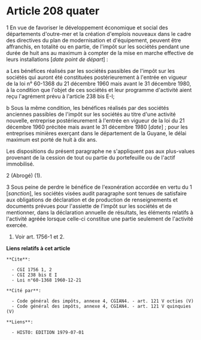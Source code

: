 # Article 208 quater

1  En vue de favoriser le développement économique et social des départements d'outre-mer et la création d'emplois nouveaux
dans le cadre des directives du plan de modernisation et d'équipement, peuvent être affranchis, en totalité ou en partie, de
l'impôt sur les sociétés pendant une durée de huit ans au maximum à compter de la mise en marche effective de leurs
installations [*date point de départ*] :

a  Les bénéfices réalisés par les sociétés passibles de l'impôt sur les sociétés qui auront été constituées postérieurement à
l'entrée en vigueur de la loi n° 60-1368 du 21 décembre 1960 mais avant le 31 décembre 1980, à la condition que l'objet de
ces sociétés et leur programme d'activité aient reçu l'agrément prévu à l'article 238 bis E-I;

b  Sous la même condition, les bénéfices réalisés par des sociétés anciennes passibles de l'impôt sur les sociétés au titre
d'une activité nouvelle, entreprise postérieurement à l'entrée en vigueur de la loi du 21 décembre 1960 précitée mais avant
le 31 décembre 1980 [*date*] ; pour les entreprises minières exerçant dans le département de la Guyane, le délai maximum est
porté de huit à dix ans.

Les dispositions du présent paragraphe ne s'appliquent pas aux plus-values provenant de la cession de tout ou partie du
portefeuille ou de l'actif immobilisé.

2  (Abrogé) (1).

3  Sous peine de perdre le bénéfice de l'exonération accordée en vertu du 1 [*sanction*], les sociétés visées audit
paragraphe sont tenues de satisfaire aux obligations de déclaration et de production de renseignements et documents prévues
pour l'assiette de l'impôt sur les sociétés et de mentionner, dans la déclaration annuelle de résultats, les éléments
relatifs à l'activité agréée lorsque celle-ci constitue une partie seulement de l'activité exercée.

1)  Voir art. 1756-1 et 2.

**Liens relatifs à cet article**

	**Cite**:

	  - CGI 1756 1, 2
	  - CGI 238 bis E I
	  - Loi n°60-1368 1960-12-21

	**Cité par**:

	  - Code général des impôts, annexe 4, CGIAN4. - art. 121 V octies (V)
	  - Code général des impôts, annexe 4, CGIAN4. - art. 121 V quinquies (V)

	**Liens**:

	  - HISTO: EDITION 1979-07-01
